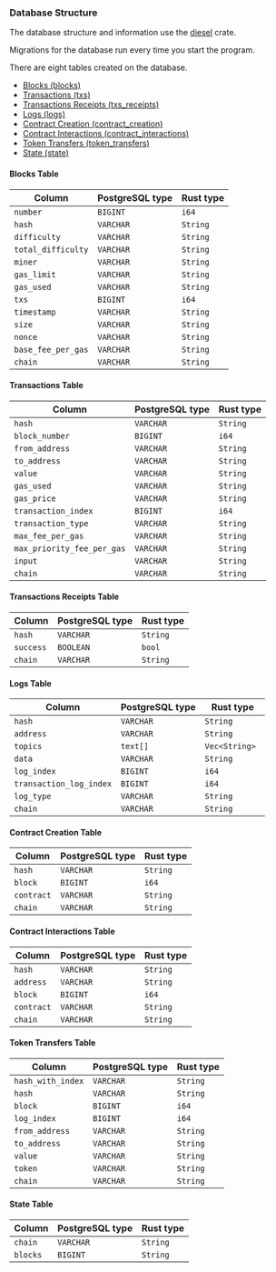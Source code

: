 ### Database Structure

The database structure and information use the [diesel](https://crates.io/crates/diesel) crate.

Migrations for the database run every time you start the program.

There are eight tables created on the database.

- [Blocks (blocks)](#blocks-table)
- [Transactions (txs)](#transactions-table)
- [Transactions Receipts (txs_receipts)](#transactions-receipts-table)
- [Logs (logs)](#logs-table)
- [Contract Creation (contract_creation)](#contract-creation-table)
- [Contract Interactions (contract_interactions)](#contract-interactions-table)
- [Token Transfers (token_transfers)](#token-transfers-table)
- [State (state)](#state-table)

#### Blocks Table

| Column             | PostgreSQL type | Rust type |
| ------------------ | --------------- | --------- |
| `number`           | `BIGINT`        | `i64 `    |
| `hash`             | `VARCHAR `      | `String ` |
| `difficulty`       | `VARCHAR `      | `String ` |
| `total_difficulty` | `VARCHAR `      | `String ` |
| `miner`            | `VARCHAR `      | `String ` |
| `gas_limit`        | `VARCHAR `      | `String ` |
| `gas_used`         | `VARCHAR `      | `String ` |
| `txs`              | `BIGINT `       | `i64 `    |
| `timestamp`        | `VARCHAR `      | `String ` |
| `size`             | `VARCHAR `      | `String ` |
| `nonce`            | `VARCHAR `      | `String ` |
| `base_fee_per_gas` | `VARCHAR `      | `String ` |
| `chain`            | `VARCHAR `      | `String ` |

#### Transactions Table

| Column                     | PostgreSQL type | Rust type |
| -------------------------- | --------------- | --------- |
| `hash `                    | `VARCHAR`       | `String ` |
| `block_number`             | `BIGINT `       | `i64 `    |
| `from_address`             | `VARCHAR `      | `String ` |
| `to_address`               | `VARCHAR `      | `String ` |
| `value`                    | `VARCHAR `      | `String ` |
| `gas_used`                 | `VARCHAR `      | `String ` |
| `gas_price`                | `VARCHAR `      | `String ` |
| `transaction_index`        | `BIGINT `       | `i64 `    |
| `transaction_type`         | `VARCHAR `      | `String ` |
| `max_fee_per_gas`          | `VARCHAR `      | `String ` |
| `max_priority_fee_per_gas` | `VARCHAR `      | `String ` |
| `input`                    | `VARCHAR `      | `String ` |
| `chain`                    | `VARCHAR `      | `String ` |

#### Transactions Receipts Table

| Column    | PostgreSQL type | Rust type |
| --------- | --------------- | --------- |
| `hash `   | `VARCHAR`       | `String ` |
| `success` | `BOOLEAN `      | `bool `   |
| `chain`   | `VARCHAR `      | `String ` |

#### Logs Table

| Column                  | PostgreSQL type | Rust type      |
| ----------------------- | --------------- | -------------- |
| `hash `                 | `VARCHAR`       | `String `      |
| `address`               | `VARCHAR `      | `String `      |
| `topics`                | `text[] `       | `Vec<String> ` |
| `data`                  | `VARCHAR `      | `String `      |
| `log_index`             | `BIGINT `       | `i64 `         |
| `transaction_log_index` | `BIGINT `       | `i64 `         |
| `log_type`              | `VARCHAR `      | `String `      |
| `chain`                 | `VARCHAR `      | `String `      |

#### Contract Creation Table

| Column     | PostgreSQL type | Rust type |
| ---------- | --------------- | --------- |
| `hash `    | `VARCHAR`       | `String ` |
| `block`    | `BIGINT`        | `i64 `    |
| `contract` | `VARCHAR`       | `String`  |
| `chain`    | `VARCHAR `      | `String ` |

#### Contract Interactions Table

| Column     | PostgreSQL type | Rust type |
| ---------- | --------------- | --------- |
| `hash `    | `VARCHAR`       | `String ` |
| `address`  | `VARCHAR`       | `String ` |
| `block`    | `BIGINT`        | `i64 `    |
| `contract` | `VARCHAR`       | `String`  |
| `chain`    | `VARCHAR `      | `String ` |

#### Token Transfers Table

| Column            | PostgreSQL type | Rust type |
| ----------------- | --------------- | --------- |
| `hash_with_index` | `VARCHAR`       | `String ` |
| `hash`            | `VARCHAR`       | `String ` |
| `block`           | `BIGINT`        | `i64 `    |
| `log_index`       | `BIGINT`        | `i64 `    |
| `from_address`    | `VARCHAR`       | `String ` |
| `to_address`      | `VARCHAR`       | `String ` |
| `value`           | `VARCHAR`       | `String ` |
| `token`           | `VARCHAR`       | `String`  |
| `chain`           | `VARCHAR `      | `String ` |

#### State Table

| Column   | PostgreSQL type | Rust type |
| -------- | --------------- | --------- |
| `chain`  | `VARCHAR`       | `String ` |
| `blocks` | `BIGINT`        | `String ` |
